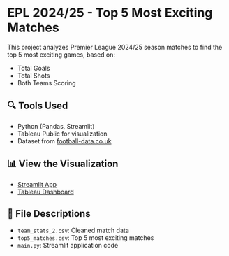 # EPL 2024/25 - Top 5 Most Exciting Matches

This project analyzes Premier League 2024/25 season matches to find the top 5 most exciting games, based on:
- Total Goals
- Total Shots
- Both Teams Scoring

## 🔍 Tools Used
- Python (Pandas, Streamlit)
- Tableau Public for visualization
- Dataset from [football-data.co.uk](https://www.football-data.co.uk)

## 📊 View the Visualization
- [Streamlit App](https://epl202425top5-czzrrxzyuenu4hwwep3axk.streamlit.app/)
- [Tableau Dashboard](https://public.tableau.com/views/team_excitement_score/Dashboard1)

## 📁 File Descriptions
- `team_stats_2.csv`: Cleaned match data
- `top5_matches.csv`: Top 5 most exciting matches
- `main.py`: Streamlit application code
